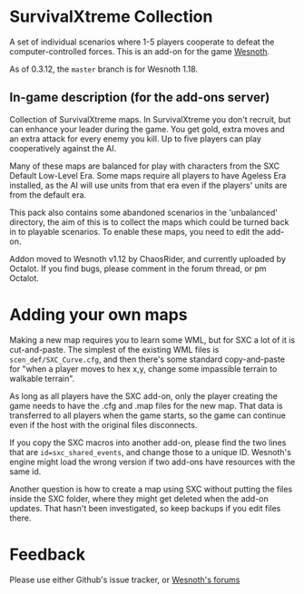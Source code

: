 SurvivalXtreme Collection
=========================

A set of individual scenarios where 1-5 players cooperate to defeat the computer-controlled forces.
This is an add-on for the game [Wesnoth](https://www.wesnoth.org/).

As of 0.3.12, the `master` branch is for Wesnoth 1.18.

In-game description (for the add-ons server)
--------------------------------------------

Collection of SurvivalXtreme maps. In SurvivalXtreme you don't recruit, but can enhance your leader during the game. You get gold, extra moves and an extra attack for every enemy you kill. Up to five players can play cooperatively against the AI.

Many of these maps are balanced for play with characters from the SXC Default Low-Level Era. Some maps require all players to have Ageless Era installed, as the AI will use units from that era even if the players' units are from the default era.

This pack also contains some abandoned scenarios in the 'unbalanced' directory, the aim of this is to collect the maps which could be turned back in to playable scenarios. To enable these maps, you need to edit the add-on.

Addon moved to Wesnoth v1.12 by ChaosRider, and currently uploaded by Octalot. If you find bugs, please comment in the forum thread, or pm Octalot.

Adding your own maps
====================

Making a new map requires you to learn some WML, but for SXC a lot of it is cut-and-paste. The simplest of the existing WML files is `scen_def/SXC_Curve.cfg`, and then there's some standard copy-and-paste for "when a player moves to hex x,y, change some impassible terrain to walkable terrain".

As long as all players have the SXC add-on, only the player creating the game needs to have the .cfg and .map files for the new map. That data is transferred to all players when the game starts, so the game can continue even if the host with the original files disconnects.

If you copy the SXC macros into another add-on, please find the two lines that are `id=sxc_shared_events`, and change those to a unique ID. Wesnoth's engine might load the wrong version if two add-ons have resources with the same id.

Another question is how to create a map using SXC without putting the files inside the SXC folder, where they might get deleted when the add-on updates. That hasn't been investigated, so keep backups if you edit files there.

Feedback
========

Please use either Github's issue tracker, or [Wesnoth's forums](https://forums.wesnoth.org/viewtopic.php?f=15&t=31221)
